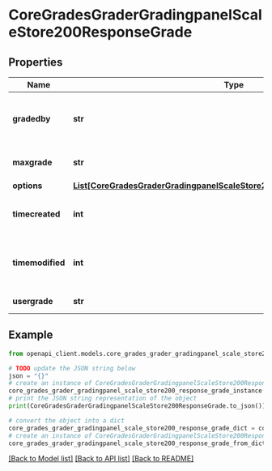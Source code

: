 # CoreGradesGraderGradingpanelScaleStore200ResponseGrade


## Properties

Name | Type | Description | Notes
------------ | ------------- | ------------- | -------------
**gradedby** | **str** | The assumed grader of this grading instance | 
**maxgrade** | **str** | Max possible grade | 
**options** | [**List[CoreGradesGraderGradingpanelScaleStore200ResponseGradeOptionsInner]**](CoreGradesGraderGradingpanelScaleStore200ResponseGradeOptionsInner.md) |  | 
**timecreated** | **int** | The time that the grade was created | 
**timemodified** | **int** | The time that the grade was last updated | 
**usergrade** | **str** | Current user grade | 

## Example

```python
from openapi_client.models.core_grades_grader_gradingpanel_scale_store200_response_grade import CoreGradesGraderGradingpanelScaleStore200ResponseGrade

# TODO update the JSON string below
json = "{}"
# create an instance of CoreGradesGraderGradingpanelScaleStore200ResponseGrade from a JSON string
core_grades_grader_gradingpanel_scale_store200_response_grade_instance = CoreGradesGraderGradingpanelScaleStore200ResponseGrade.from_json(json)
# print the JSON string representation of the object
print(CoreGradesGraderGradingpanelScaleStore200ResponseGrade.to_json())

# convert the object into a dict
core_grades_grader_gradingpanel_scale_store200_response_grade_dict = core_grades_grader_gradingpanel_scale_store200_response_grade_instance.to_dict()
# create an instance of CoreGradesGraderGradingpanelScaleStore200ResponseGrade from a dict
core_grades_grader_gradingpanel_scale_store200_response_grade_from_dict = CoreGradesGraderGradingpanelScaleStore200ResponseGrade.from_dict(core_grades_grader_gradingpanel_scale_store200_response_grade_dict)
```
[[Back to Model list]](../README.md#documentation-for-models) [[Back to API list]](../README.md#documentation-for-api-endpoints) [[Back to README]](../README.md)


